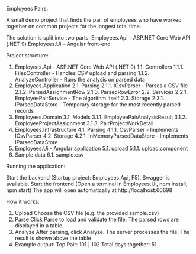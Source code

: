 Employees Pairs:


A small demo project that finds the pair of employees who have worked together on common projects for the longest total time.

The solution is split into two parts:
Employees.Api – ASP.NET Core Web API (.NET 9)
Employees.Ui – Angular front-end 


Project structure:


1. Employees.Api - ASP.NET Core Web API (.NET 9)
   1.1. Controllers
   1.1.1. FilesController - Handles CSV upload and parsing
   1.1.2. AnalyzeController - Runs the analysis on parsed data
2. Employees.Application
   2.1. Parsing
   2.1.1. ICsvParser - Parses a CSV file
   2.1.2. ParsedAssignmentRow
   2.1.3. ParsedRowError
   2.2. Services
   2.2.1. EmployeePairService - The algorithm itself
   2.3. Storage
   2.3.1. IParsedDataStore - Temporary storage for the most recently parsed records
3. Employees.Domain
   3.1. Models
   3.1.1. EmployeePairAnalysisResult
   3.1.2. EmployeeProjectAssignment
   3.1.3. PairProjectWorkDetail
4. Employees.Infrastructure
   4.1. Parsing
   4.1.1. CsvParser - Implements ICsvParser
   4.2. Storage
   4.2.1. InMemoryParsedDataStore - Implements IParsedDataStore
5. Employees.Ui - Angular application
   5.1. upload
   5.1.1. upload.component
6. Sample data
   6.1. sample.csv
    

Running the application:


Start the backend (Startup project: Employees.Api, F5). Swagger is available.
Start the frontend (Open a terminal in Employees.Ui, npm install, npm start)
The app will open automatically at http://localhost:60698


How it works:


1. Upload
Choose the CSV file (e.g. the provided sample.csv)
2. Parse
Click Parse to load and validate the file. The parsed rows are displayed in a table.
3. Analyze
After parsing, click Analyze.
The server processes the file. The result is shown above the table
4. Example output:
Top Pair: 101 | 102
Total days together: 51



